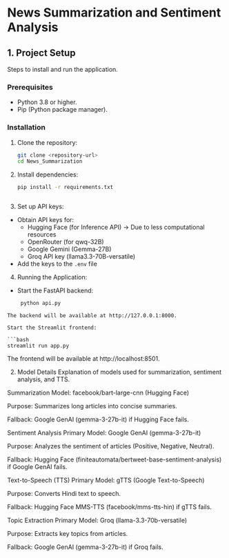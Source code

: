 # News Summarization and Sentiment Analysis

## 1. Project Setup
Steps to install and run the application.

### Prerequisites
- Python 3.8 or higher.  
- Pip (Python package manager).  

### Installation
1. Clone the repository:
   ```bash
   git clone <repository-url>
   cd News_Summarization
2. Install dependencies:
   ```bash
   pip install -r requirements.txt

   

3. Set up API keys:
- Obtain API keys for:
  - Hugging Face (for Inference API) → Due to less computational resources
  - OpenRouter (for qwq-32B)
  - Google Gemini (Gemma-27B)
  - Groq API key (llama3.3-70B-versatile)
- Add the keys to the `.env` file

4. Running the Application:
- Start the FastAPI backend:
  
  ```bash
   python api.py

 ```
The backend will be available at http://127.0.0.1:8000.

Start the Streamlit frontend:

```bash
streamlit run app.py
```
The frontend will be available at http://localhost:8501.

2. Model Details
Explanation of models used for summarization, sentiment analysis, and TTS.

Summarization
Model: facebook/bart-large-cnn (Hugging Face)

Purpose: Summarizes long articles into concise summaries.

Fallback: Google GenAI (gemma-3-27b-it) if Hugging Face fails.

Sentiment Analysis
Primary Model: Google GenAI (gemma-3-27b-it)

Purpose: Analyzes the sentiment of articles (Positive, Negative, Neutral).

Fallback: Hugging Face (finiteautomata/bertweet-base-sentiment-analysis) if Google GenAI fails.

Text-to-Speech (TTS)
Primary Model: gTTS (Google Text-to-Speech)

Purpose: Converts Hindi text to speech.

Fallback: Hugging Face MMS-TTS (facebook/mms-tts-hin) if gTTS fails.

Topic Extraction
Primary Model: Groq (llama-3.3-70b-versatile)

Purpose: Extracts key topics from articles.

Fallback: Google GenAI (gemma-3-27b-it) if Groq fails.





